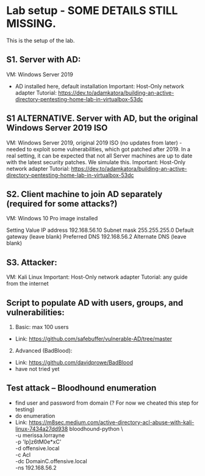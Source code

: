 # Lab setup - SOME DETAILS STILL MISSING.

This is the setup of the lab.

## S1. Server with AD:
VM: Windows Server 2019
-	AD installed here, default installation
Important: Host-Only network adapter
Tutorial: https://dev.to/adamkatora/building-an-active-directory-pentesting-home-lab-in-virtualbox-53dc

## S1 ALTERNATIVE. Server with AD, but the original Windows Server 2019 ISO
VM: Windows Server 2019, original 2019 ISO (no updates from later) - needed to exploit some vulnerabilities, which got patched after 2019. 
In a real setting, it can be expected that not all Server machines are up to date with the latest security patches. We simulate this.
Important: Host-Only network adapter
Tutorial: https://dev.to/adamkatora/building-an-active-directory-pentesting-home-lab-in-virtualbox-53dc

## S2. Client machine to join AD separately (required for some attacks?)

VM: Windows 10 Pro image installed

Setting	Value
IP address	192.168.56.10
Subnet mask	255.255.255.0
Default gateway	(leave blank)
Preferred DNS	192.168.56.2
Alternate DNS	(leave blank)

## S3. Attacker:
VM: Kali Linux
Important: Host-Only network adapter
Tutorial: any guide from the internet


## Script to populate AD with users, groups, and vulnerabilities:

1.	Basic: max 100 users
-	Link: https://github.com/safebuffer/vulnerable-AD/tree/master

2.	Advanced (BadBlood):
-	Link: https://github.com/davidprowe/BadBlood 
-	have not tried yet

## Test attack – Bloodhound enumeration 
-	find user and password from domain (? For now we cheated this step for testing)
-	do enumeration
-	Link: https://m8sec.medium.com/active-directory-acl-abuse-with-kali-linux-7434a27dd938
bloodhound-python \                                        
  -u merissa.lorrayne \
  -p 'Ip]z6tM0e*xC' \
  -d offensive.local \
  -c Acl \
  -dc DomainC.offensive.local \
  -ns 192.168.56.2

